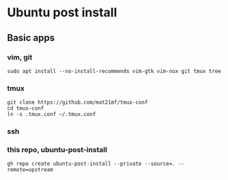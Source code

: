 # Ubuntu post install

## Basic apps

### vim, git

```console
sudo apt install --no-install-recommends vim-gtk vim-nox git tmux tree
```

### tmux

```console
git clone https://github.com/mat21mf/tmux-conf
cd tmux-conf
ln -s .tmux.conf ~/.tmux.conf
```

### ssh

### this repo, ubuntu-post-install

```console
gh repo create ubuntu-post-install --private --source=. --remote=upstream
```
